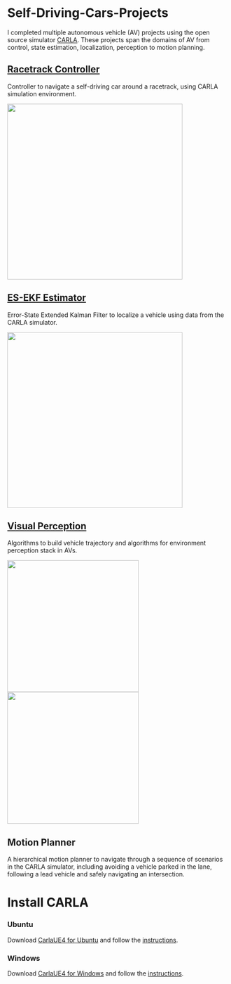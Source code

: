 # Self-Driving-Cars-Projects
I completed multiple autonomous vehicle (AV) projects using the open source simulator [CARLA](https://github.com/carla-simulator/carla/). These projects span the domains of AV from control, state estimation, localization, perception to motion planning. 

## [Racetrack Controller](Racetrack%20Controller)
Controller to navigate a self-driving car around a racetrack, using CARLA simulation environment.

<img src="https://github.com/Geniussh/Self-Driving-Cars-Projects/blob/main/Demo%20Images/racetrack.png" width="400px">

## [ES-EKF Estimator](ES-EKF%20Estimator)
Error-State Extended Kalman Filter to localize a vehicle using data from the CARLA simulator.

<img src="https://github.com/Geniussh/Self-Driving-Cars-Projects/blob/main/Demo%20Images/ESEKF.png" width="400px">

## [Visual Perception](Visual%20Perception)
Algorithms to build vehicle trajectory and algorithms for environment perception stack in AVs. 

<p float="left">
  <img src="https://github.com/Geniussh/Self-Driving-Cars-Projects/blob/main/Demo%20Images/VP1.png" width="300px">
  <img src="https://github.com/Geniussh/Self-Driving-Cars-Projects/blob/main/Demo%20Images/VP2.png" width="300px">
</p>

## Motion Planner
A hierarchical motion planner to navigate through a sequence of scenarios in the CARLA simulator, including avoiding a vehicle parked in the lane, following a lead vehicle and safely navigating an intersection.



# Install CARLA
### Ubuntu
Download [CarlaUE4 for Ubuntu](https://d18ky98rnyall9.cloudfront.net/3dXfty7_EemFOA6Hm29iNA_de05a1c02eff11e9821ed19f5bd73b7b_CarlaUE4Ubuntu.tar.gz?Expires=1620345600&Signature=RlOfnraiEL4smJWTppeFINPIJEFwhaJDXYOgNQUMJUfG6sP~qTYr8Fdmtdx6Y7nO9I3r6dbeWag72ZxgXCbUYKtQlunFgne1wDDtkDLTo7YAT8Q6h8ghVXWbA0jC-EVv8ly3Havo4WBqBFM9N8NcJz1nuAfLN0wYciRerhfbN~M_&Key-Pair-Id=APKAJLTNE6QMUY6HBC5A) and follow the [instructions](Demo%20Images/CARLA-Setup-Guide-_Ubuntu.pdf).

### Windows
Download [CarlaUE4 for Windows](https://d18ky98rnyall9.cloudfront.net/uuTN7y7rEemnrA4AsaAhFA_bbb340f02eeb11e9a59e73356fd63643_CarlaUE4Windows.zip?Expires=1620345600&Signature=AmqXGtmCd4MI9hqcpfvfExW7dBxH6IACI~ZqeLBLrnjb6JzuaH91P1h2jjO7F0heQQZlrQau6iATl~MX4f6DtbU9mHRcqXOOpkW2DZdj3UIAZZJGX4VgNquJFzcapyjqGzmZ-obHsVJOFM90QKjDlZZKRJdRKr0KqMA7VJ3mQzk_&Key-Pair-Id=APKAJLTNE6QMUY6HBC5A) and follow the [instructions](Demo%20Images/CARLA-Setup-Guide-_Windows.pdf).
